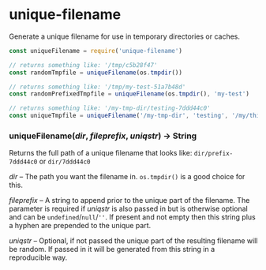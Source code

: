 unique-filename
===============

Generate a unique filename for use in temporary directories or caches.

```js
const uniqueFilename = require('unique-filename')

// returns something like: '/tmp/c5b28f47'
const randomTmpfile = uniqueFilename(os.tmpdir())

// returns something like: '/tmp/my-test-51a7b48d'
const randomPrefixedTmpfile = uniqueFilename(os.tmpdir(), 'my-test')

// returns something like: '/my-tmp-dir/testing-7ddd44c0'
const uniqueTmpfile = uniqueFilename('/my-tmp-dir', 'testing', '/my/thing/to/uniq/on')
```

### uniqueFilename(*dir*, *fileprefix*, *uniqstr*) → String

Returns the full path of a unique filename that looks like:
`dir/prefix-7ddd44c0`
or `dir/7ddd44c0`

*dir* – The path you want the filename in. `os.tmpdir()` is a good choice for this.

*fileprefix* – A string to append prior to the unique part of the filename.
The parameter is required if *uniqstr* is also passed in but is otherwise
optional and can be `undefined`/`null`/`''`. If present and not empty
then this string plus a hyphen are prepended to the unique part.

*uniqstr* – Optional, if not passed the unique part of the resulting
filename will be random. If passed in it will be generated from this string
in a reproducible way.
